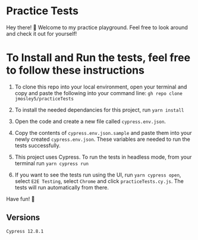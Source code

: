 # Practice Tests
Hey there! 👋 Welcome to my practice playground. Feel free to look around and check it out for yourself!

# To Install and Run the tests, feel free to follow these instructions
1. To clone this repo into your local environment, open your terminal and copy and paste the following into your command line: `gh repo clone jmosley5/practiceTests`

2. To install the needed dependancies for this project, run `yarn install`

3. Open the code and create a new file called `cypress.env.json`. 

4. Copy the contents of `cypress.env.json.sample` and paste them into your newly created `cypress.env.json`. These variables are needed to run the tests successfully.

5. This project uses Cypress. To run the tests in headless mode, from your terminal run `yarn cypress run`

6. If you want to see the tests run using the UI, run `yarn cypress open`, select `E2E Testing`, select `Chrome` and click `practiceTests.cy.js`. The tests will run automatically from there. 

Have fun! 🎉

## Versions
`Cypress 12.8.1`
